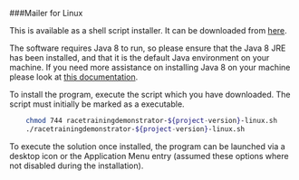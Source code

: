 ###Mailer for Linux

This is available as a shell script installer. It can be downloaded
from [here](http://www.rlinsdale.org.uk/repository/uk/org/rlinsdale/racetrainingdemonstrator/${project-version}/racetrainingdemonstrator-${project-version}-linux.sh).

The software requires Java 8 to run, so please ensure that the
Java 8 JRE has been installed, and that it is the default Java
environment on your machine. If you need more assistance on
installing Java 8 on your machine please look
at [this documentation](http://www.rlinsdale.org.uk/software/commondocumentation/install-java8.html).

To install the program, execute the script which you have downloaded.  The script
must initially be marked as a executable.

~~~ bash
    chmod 744 racetrainingdemonstrator-${project-version}-linux.sh
    ./racetrainingdemonstrator-${project-version}-linux.sh
~~~

To execute the solution once installed, the program can be launched via a desktop icon or the Application
Menu entry (assumed these options where not disabled during the installation).